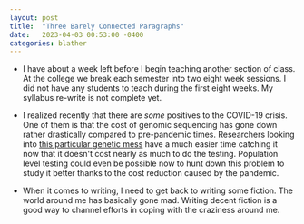 ```yaml
---
layout: post
title:  "Three Barely Connected Paragraphs"
date:   2023-04-03 00:53:00 -0400
categories: blather
---
```

* I have about a week left before I begin teaching another section of class.  At the college we break each semester into two eight week sessions.  I did not have any students to teach during the first eight weeks.  My syllabus re-write is not complete yet.

* I realized recently that there are *some* positives to the COVID-19 crisis.  One of them is that the cost of genomic sequencing has gone down rather drastically compared to pre-pandemic times.  Researchers looking into [this particular genetic mess](https://ptenfoundation.org/what-is-pten/) have a much easier time catching it now that it doesn't cost nearly as much to do the testing.  Population level testing could even be possible now to hunt down this problem to study it better thanks to the cost reduction caused by the pandemic.

* When it comes to writing, I need to get back to writing some fiction.  The world around me has basically gone mad.  Writing decent fiction is a good way to channel efforts in coping with the craziness around me.
